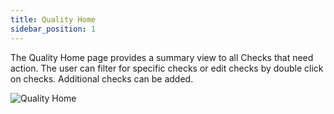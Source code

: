 ```yaml
---
title: Quality Home
sidebar_position: 1
---
```

The Quality Home page provides a summary view to all Checks that need action.  The user can filter for specific checks or edit checks by double click on checks.  Additional checks can be added.

![Quality Home](/img/QualityHomeOverview.png)